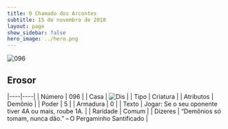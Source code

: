 ```yaml
---
title: O Chamado dos Arcontes
subtitle: 15 de novembro de 2018
layout: page
show_sidebar: false
hero_image: ../hero.png
---
```


![096](https://cdn.keyforgegame.com/media/card_front/pt/341_096_4J8576237M3X_pt.png)

## Erosor

|----|----|
| Número | 096 |
| Casa | ![Dis](https://archonarcana.com/images/thumb/e/e8/Dis.png/22px-Dis.png "Dis") |
| Tipo | Criatura |
| Atributos | Demônio |
| Poder | 5 |
| Armadura | 0 |
| Texto | Jogar: Se o seu oponente tiver 4A  ou mais, roube 1A. |
| Raridade | Comum |
| Dizeres | “Demônios só tomam, nunca dão.”  – O Pergaminho Santificado |
